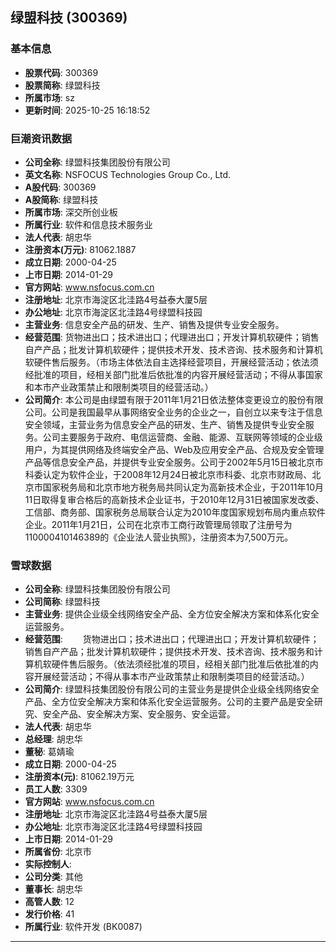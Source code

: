 ## 绿盟科技 (300369)

### 基本信息

- **股票代码**: 300369
- **股票简称**: 绿盟科技
- **所属市场**: sz
- **更新时间**: 2025-10-25 16:18:52

### 巨潮资讯数据

- **公司全称**: 绿盟科技集团股份有限公司
- **英文名称**: NSFOCUS Technologies Group Co., Ltd.
- **A股代码**: 300369
- **A股简称**: 绿盟科技
- **所属市场**: 深交所创业板
- **所属行业**: 软件和信息技术服务业
- **法人代表**: 胡忠华
- **注册资本(万元)**: 81062.1887
- **成立日期**: 2000-04-25
- **上市日期**: 2014-01-29
- **官方网站**: www.nsfocus.com.cn
- **注册地址**: 北京市海淀区北洼路4号益泰大厦5层
- **办公地址**: 北京市海淀区北洼路4号绿盟科技园
- **主营业务**: 信息安全产品的研发、生产、销售及提供专业安全服务。
- **经营范围**: 货物进出口；技术进出口；代理进出口；开发计算机软硬件；销售自产产品；批发计算机软硬件；提供技术开发、技术咨询、技术服务和计算机软硬件售后服务。（市场主体依法自主选择经营项目，开展经营活动；依法须经批准的项目，经相关部门批准后依批准的内容开展经营活动；不得从事国家和本市产业政策禁止和限制类项目的经营活动。）
- **公司简介**: 本公司是由绿盟有限于2011年1月21日依法整体变更设立的股份有限公司。公司是我国最早从事网络安全业务的企业之一，自创立以来专注于信息安全领域，主营业务为信息安全产品的研发、生产、销售及提供专业安全服务。公司主要服务于政府、电信运营商、金融、能源、互联网等领域的企业级用户，为其提供网络及终端安全产品、Web及应用安全产品、合规及安全管理产品等信息安全产品，并提供专业安全服务。公司于2002年5月15日被北京市科委认定为软件企业，于2008年12月24日被北京市科委、北京市财政局、北京市国家税务局和北京市地方税务局共同认定为高新技术企业，于2011年10月11日取得复审合格后的高新技术企业证书，于2010年12月31日被国家发改委、工信部、商务部、国家税务总局联合认定为2010年度国家规划布局内重点软件企业。2011年1月21日，公司在北京市工商行政管理局领取了注册号为110000410146389的《企业法人营业执照》，注册资本为7,500万元。

### 雪球数据

- **公司全称**: 绿盟科技集团股份有限公司
- **公司简称**: 绿盟科技
- **主营业务**: 提供企业级全线网络安全产品、全方位安全解决方案和体系化安全运营服务。
- **经营范围**: 　　货物进出口；技术进出口；代理进出口；开发计算机软硬件；销售自产产品；批发计算机软硬件；提供技术开发、技术咨询、技术服务和计算机软硬件售后服务。（依法须经批准的项目，经相关部门批准后依批准的内容开展经营活动；不得从事本市产业政策禁止和限制类项目的经营活动。）
- **公司简介**: 绿盟科技集团股份有限公司的主营业务是提供企业级全线网络安全产品、全方位安全解决方案和体系化安全运营服务。公司的主要产品是安全研究、安全产品、安全解决方案、安全服务、安全运营。
- **法人代表**: 胡忠华
- **总经理**: 胡忠华
- **董秘**: 葛婧瑜
- **成立日期**: 2000-04-25
- **注册资本(元)**: 81062.19万元
- **员工人数**: 3309
- **官方网站**: www.nsfocus.com.cn
- **注册地址**: 北京市海淀区北洼路4号益泰大厦5层
- **办公地址**: 北京市海淀区北洼路4号绿盟科技园
- **上市日期**: 2014-01-29
- **所属省份**: 北京市
- **实际控制人**: 
- **公司分类**: 其他
- **董事长**: 胡忠华
- **高管人数**: 12
- **发行价格**: 41
- **所属行业**: 软件开发 (BK0087)

---